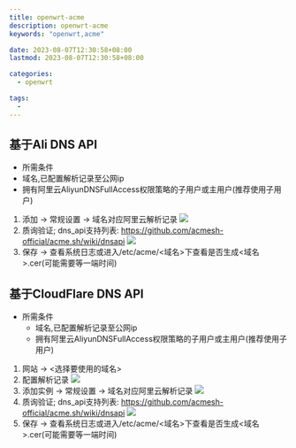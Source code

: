 ```yaml
---
title: openwrt-acme
description: openwrt-acme
keywords: "openwrt,acme"

date: 2023-08-07T12:30:58+08:00
lastmod: 2023-08-07T12:30:58+08:00

categories:
  - openwrt

tags: 
  - 
---
```

## 基于Ali DNS API
-  所需条件
  - 域名,已配置解析记录至公网ip
  - 拥有阿里云AliyunDNSFullAccess权限策略的子用户或主用户(推荐使用子用户)
1. 添加 -> 常规设置 -> 域名对应阿里云解析记录
![](wx_20230806224839.png)
1. 质询验证; dns_api支持列表: https://github.com/acmesh-official/acme.sh/wiki/dnsapi
![](wx_20230806225224.png)
1. 保存 -> 查看系统日志或进入/etc/acme/<域名>下查看是否生成<域名>.cer(可能需要等一端时间)

## 基于CloudFlare DNS API
- 所需条件
  - 域名,已配置解析记录至公网ip
  - 拥有阿里云AliyunDNSFullAccess权限策略的子用户或主用户(推荐使用子用户)
1. 网站 -> <选择要使用的域名>
2. 配置解析记录
![](wx_20230806230454.png)
1. 添加实例 -> 常规设置 -> 域名对应阿里云解析记录
![](wx_20230806224839.png)
1. 质询验证; dns_api支持列表: https://github.com/acmesh-official/acme.sh/wiki/dnsapi
![](wx_20230806225224.png)
1. 保存 -> 查看系统日志或进入/etc/acme/<域名>下查看是否生成<域名>.cer(可能需要等一端时间)